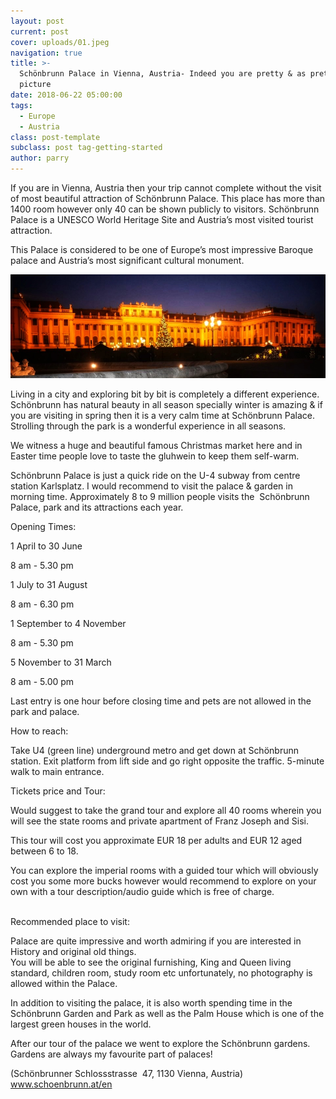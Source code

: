 ```yaml
---
layout: post
current: post
cover: uploads/01.jpeg
navigation: true
title: >-
  Schönbrunn Palace in Vienna, Austria- Indeed you are pretty & as pretty as a
  picture
date: 2018-06-22 05:00:00
tags:
  - Europe
  - Austria
class: post-template
subclass: post tag-getting-started
author: parry
---
```


If you are in Vienna, Austria then your trip cannot complete without the visit of most beautiful attraction of Sch&ouml;nbrunn Palace. This place has more than 1400 room however only 40 can be shown publicly to visitors. Sch&ouml;nbrunn Palace is a UNESCO World Heritage Site and Austria’s most visited tourist attraction.

This Palace is considered to be one of Europe’s most impressive Baroque palace and Austria’s most significant cultural monument.

![](/uploads/01.jpeg)

Living in a city and exploring bit by bit is completely a different experience. Sch&ouml;nbrunn has natural beauty in all season specially winter is amazing & if you are visiting in spring then it is a very calm time at Sch&ouml;nbrunn Palace. Strolling through the park is a wonderful experience in all seasons.

We witness a huge and beautiful famous Christmas market here and in Easter time people love to taste the gluhwein to keep them self-warm.

Sch&ouml;nbrunn Palace is just a quick ride on the U-4 subway from centre station Karlsplatz. I would recommend to visit the palace & garden in morning time. Approximately 8 to 9 million people visits the &nbsp;Sch&ouml;nbrunn Palace, park and its attractions each year.

Opening Times:

1 April to 30 June

8 am - 5.30 pm

1 July to 31 August

8 am - 6.30 pm

1 September to 4 November

8 am - 5.30 pm

5 November to 31 March

8 am - 5.00 pm

Last entry is one hour before closing time and pets are not allowed in the park and palace.

How to reach:

Take U4 (green line) underground metro and get down at Sch&ouml;nbrunn station. Exit platform from lift side and go right opposite the traffic. 5-minute walk to main entrance.

Tickets price and Tour:

Would suggest to take the grand tour and explore all 40 rooms wherein you will see the state rooms and private apartment of Franz Joseph and Sisi.

This tour will cost you approximate EUR 18 per adults and EUR 12 aged between 6 to 18.

You can explore the imperial rooms with a guided tour which will obviously cost you some more bucks however would recommend to explore on your own with a tour description/audio guide which is free of charge.<br>&nbsp;

Recommended place to visit:

Palace are quite impressive and worth admiring if you are interested in History and original old things.<br>You will be able to see the original furnishing, King and Queen living standard, children room, study room etc unfortunately, no photography is allowed within the Palace.&nbsp;

In addition to visiting the palace, it is also worth spending time in the Sch&ouml;nbrunn Garden and Park as well as the Palm House which is one of the largest green houses in the world.

After our tour of the palace we went to explore the Sch&ouml;nbrunn gardens. Gardens are always my favourite part of palaces!

(Sch&ouml;nbrunner Schlossstrasse&nbsp; 47, 1130 Vienna, Austria) www.schoenbrunn.at/en